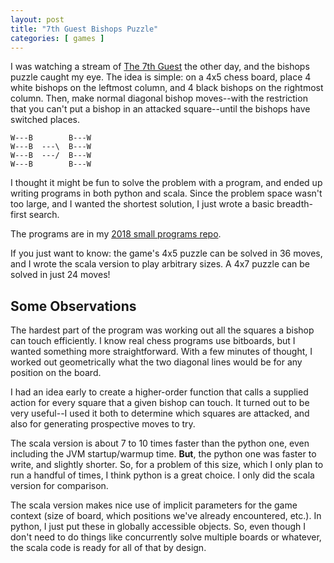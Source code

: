 ```yaml
---
layout: post
title: "7th Guest Bishops Puzzle"
categories: [ games ] 
---
```


I was watching a stream of [The 7th Guest][1] the other day, and the
bishops puzzle caught my eye.  The idea is simple: on a 4x5 chess board,
place 4 white bishops on the leftmost column, and 4 black bishops
on the rightmost column. Then, make normal diagonal bishop moves--with the
restriction that you can't put a bishop in an attacked square--until
the bishops have switched places.

```
W---B        B---W
W---B  ---\  B---W
W---B  ---/  B---W
W---B        B---W
```

I thought it might be fun to solve the problem with a program, and
ended up writing programs in both python and scala.  Since the problem
space wasn't too large, and I wanted the shortest solution, I just
wrote a basic breadth-first search.

The programs are in my [2018 small programs repo][2].

If you just want to know: the game's 4x5 puzzle can be solved in 36 moves,
and I wrote the scala version to play arbitrary sizes.  A 4x7 puzzle can
be solved in just 24 moves!

## Some Observations

The hardest part of the program was working out all the squares a bishop
can touch efficiently.  I know real chess programs use bitboards, but I wanted
something more straightforward.  With a few minutes of thought, I worked out
geometrically what the two diagonal lines would be for any position on the board.

I had an idea early to create a higher-order function that calls a supplied
action for every square that a given bishop can touch.  It turned out to
be very useful--I used it both to determine which squares are attacked, and
also for generating prospective moves to try.

The scala version is about 7 to 10 times faster than the python one, even including
the JVM startup/warmup time. **But**, the
python one was faster to write, and slightly shorter.  So, for a problem of this
size, which I only plan to run a handful of times, I think python is a great choice.
I only did the scala version for comparison.

The scala version makes nice use of implicit parameters for the game context (size of board,
which positions we've already encountered, etc.).  In python, I just put these in globally
accessible objects.  So, even though I don't need to do things like concurrently solve
multiple boards or whatever, the scala code is ready for all of that by design.

[1]: https://en.wikipedia.org/wiki/The_7th_Guest
[2]: https://github.com/rwtodd/small_programs_2018


